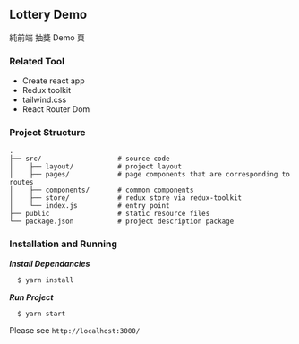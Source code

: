 Lottery Demo
----
純前端 抽獎 Demo 頁

### Related Tool

- Create react app
- Redux toolkit
- tailwind.css
- React Router Dom
### Project Structure

```
.
├── src/                   # source code
│    ├── layout/           # project layout
│    ├── pages/            # page components that are corresponding to routes
│    ├── components/       # common components
│    ├── store/            # redux store via redux-toolkit
│    └── index.js          # entry point
├── public                 # static resource files
└── package.json           # project description package
```

### Installation and Running

***Install Dependancies***

```bash
  $ yarn install
```

***Run Project***

```bash
  $ yarn start
```

Please see `http://localhost:3000/`
